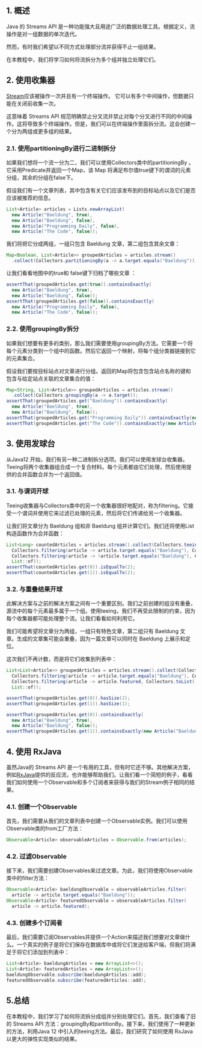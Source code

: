 ## 1. 概述

Java 的 Streams API 是一种功能强大且用途广泛的数据处理工具。根据定义，流操作是对一组数据的单次迭代。

然而，有时我们希望以不同方式处理部分流并获得不止一组结果。

在本教程中，我们将学习如何将流拆分为多个组并独立处理它们。

## 2. 使用收集器

[Stream](https://www.baeldung.com/java-streams)应该被操作一次并且有一个终端操作。 它可以有多个中间操作，但数据只能在关闭前收集一次。

这意味着 Streams API 规范明确禁止分叉流并禁止对每个分叉进行不同的中间操作。这将导致多个终端操作。但是，我们可以在终端操作里面拆分流。这会创建一个分为两组或更多组的结果。

### 2.1. 使用partitioningBy进行二进制拆分

如果我们想将一个流一分为二，我们可以使用Collectors类中的partitioningBy 。它采用Predicate并返回一个Map，该 Map 将满足布尔值true键下的谓词的元素分组，其余的分组在false下。

假设我们有一个文章列表，其中包含有关它们应该发布到的目标站点以及它们是否应该被推荐的信息。

```java
List<Article> articles = Lists.newArrayList(
  new Article("Baeldung", true),
  new Article("Baeldung", false),
  new Article("Programming Daily", false),
  new Article("The Code", false));
```

我们将把它分成两组，一组只包含 Baeldung 文章，第二组包含其余文章：

```java
Map<Boolean, List<Article>> groupedArticles = articles.stream()
  .collect(Collectors.partitioningBy(a -> a.target.equals("Baeldung")));

```

让我们看看地图中的true和 false键下归档了哪些文章 ：

```java
assertThat(groupedArticles.get(true)).containsExactly(
  new Article("Baeldung", true),
  new Article("Baeldung", false));
assertThat(groupedArticles.get(false)).containsExactly(
  new Article("Programming Daily", false),
  new Article("The Code", false));
```

### 2.2. 使用groupingBy拆分

如果我们想要有更多的类别，那么我们需要使用groupingBy方法。它需要一个将每个元素分类到一个组中的函数。然后它返回一个映射，将每个组分类器链接到它的元素集合。

假设我们要按目标站点对文章进行分组。返回的Map将包含包含站点名称的键和包含与给定站点关联的文章集合的值：

```java
Map<String, List<Article>> groupedArticles = articles.stream()
  .collect(Collectors.groupingBy(a -> a.target));
assertThat(groupedArticles.get("Baeldung")).containsExactly(
  new Article("Baeldung", true),
  new Article("Baeldung", false));
assertThat(groupedArticles.get("Programming Daily")).containsExactly(new Article("Programming Daily", false));
assertThat(groupedArticles.get("The Code")).containsExactly(new Article("The Code", false));
```

## 3. 使用发球台

从Java12 开始，我们有另一种二进制拆分选项。我们可以使用发球台收集器。Teeing将两个收集器组合成一个复合材料。每个元素都由它们处理，然后使用提供的合并函数合并为一个返回值。

### 3.1. 与谓词开球

Teeing收集器与Collectors类中的另一个收集器很好地配对，称为filtering。它接受一个谓词并使用它来过滤已处理的元素，然后将它们传递给另一个收集器。

让我们将文章分为 Baeldung 组和非 Baeldung 组并计算它们。我们还将使用List构造函数作为合并函数：

```java
List<Long> countedArticles = articles.stream().collect(Collectors.teeing(
  Collectors.filtering(article -> article.target.equals("Baeldung"), Collectors.counting()),
  Collectors.filtering(article -> !article.target.equals("Baeldung"), Collectors.counting()),
  List::of));
assertThat(countedArticles.get(0)).isEqualTo(2);
assertThat(countedArticles.get(1)).isEqualTo(2);
```

### 3.2. 与重叠结果开球

此解决方案与之前的解决方案之间有一个重要区别。我们之前创建的组没有重叠，源流中的每个元素最多属于一个组。使用teeing，我们不再受此限制的约束，因为每个收集器都可能处理整个流。让我们看看如何利用它。

我们可能希望将文章分为两组，一组只有特色文章，第二组只有 Baeldung 文章。生成的文章集可能会重叠，因为一篇文章可以同时在 Baeldung 上展示和定位。

这次我们不再计数，而是将它们收集到列表中：

```java
List<List<Article>> groupedArticles = articles.stream().collect(Collectors.teeing(
  Collectors.filtering(article -> article.target.equals("Baeldung"), Collectors.toList()),
  Collectors.filtering(article -> article.featured, Collectors.toList()),
  List::of));

assertThat(groupedArticles.get(0)).hasSize(2);
assertThat(groupedArticles.get(1)).hasSize(1);

assertThat(groupedArticles.get(0)).containsExactly(
  new Article("Baeldung", true),
  new Article("Baeldung", false));
assertThat(groupedArticles.get(1)).containsExactly(new Article("Baeldung", true));

```

## 4. 使用 RxJava

虽然Java的 Streams API 是一个有用的工具，但有时它还不够。其他解决方案，例如[RxJava](https://www.baeldung.com/rx-java)提供的反应流，也许能够帮助我们。让我们看一个简短的例子，看看我们如何使用一个Observable和多个订阅者来获得与我们的Stream例子相同的结果。

### 4.1. 创建一个Observable

首先，我们需要从我们的文章列表中创建一个Observable实例。我们可以使用Observable类的from工厂方法：

```java
Observable<Article> observableArticles = Observable.from(articles);
```

### 4.2. 过滤Observable

接下来，我们需要创建Observables来过滤文章。为此，我们将使用Observable 类中的filter方法：

```java
Observable<Article> baeldungObservable = observableArticles.filter(
  article -> article.target.equals("Baeldung"));
Observable<Article> featuredObservable = observableArticles.filter(
  article -> article.featured);
```

### 4.3. 创建多个订阅者

最后，我们需要订阅Observables并提供一个Action来描述我们想要对文章做什么。一个真实的例子是将它们保存在数据库中或将它们发送给客户端，但我们将满足于将它们添加到列表中：

```java
List<Article> baeldungArticles = new ArrayList<>();
List<Article> featuredArticles = new ArrayList<>();
baeldungObservable.subscribe(baeldungArticles::add);
featuredObservable.subscribe(featuredArticles::add);
```

## 5.总结

在本教程中，我们学习了如何将流拆分成组并分别处理它们。首先，我们查看了旧的 Streams API 方法：groupingBy和partitionBy。接下来，我们使用了一种更新的方法，利用Java 12 中引入的teeing方法。最后，我们研究了如何使用 RxJava 以更大的弹性实现类似的结果。